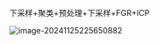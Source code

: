 下采样+聚类+预处理+下采样+FGR+ICP



![image-20241125225650882](F:\Documents\GitHub\hwj-s-study-notes\工业视觉-3D建模与测量\assets\image-20241125225650882.png)